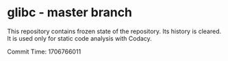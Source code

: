 # glibc - master branch

This repository contains frozen state of the repository.
Its history is cleared. It is used only for static code
analysis with Codacy.

Commit Time: 1706766011